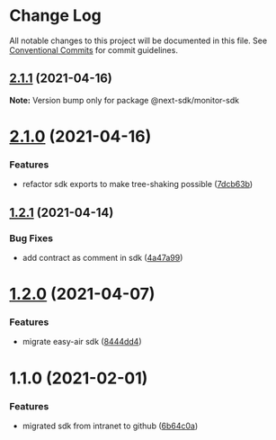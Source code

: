 # Change Log

All notable changes to this project will be documented in this file.
See [Conventional Commits](https://conventionalcommits.org) for commit guidelines.

## [2.1.1](https://github.com/easyops-cn/next-providers/compare/@next-sdk/monitor-sdk@2.1.0...@next-sdk/monitor-sdk@2.1.1) (2021-04-16)

**Note:** Version bump only for package @next-sdk/monitor-sdk





# [2.1.0](https://github.com/easyops-cn/next-providers/compare/@next-sdk/monitor-sdk@1.2.1...@next-sdk/monitor-sdk@2.1.0) (2021-04-16)


### Features

* refactor sdk exports to make tree-shaking possible ([7dcb63b](https://github.com/easyops-cn/next-providers/commit/7dcb63bad6a7e6357c1c14ce9cf3ff9152c0c632))





## [1.2.1](https://github.com/easyops-cn/next-providers/compare/@next-sdk/monitor-sdk@1.2.0...@next-sdk/monitor-sdk@1.2.1) (2021-04-14)


### Bug Fixes

* add contract as comment in sdk ([4a47a99](https://github.com/easyops-cn/next-providers/commit/4a47a99b3ed7f3a366ba64121b71d9f27d07148d))





# [1.2.0](https://github.com/easyops-cn/next-providers/compare/@next-sdk/monitor-sdk@1.1.0...@next-sdk/monitor-sdk@1.2.0) (2021-04-07)


### Features

* migrate easy-air sdk ([8444dd4](https://github.com/easyops-cn/next-providers/commit/8444dd49781a24e06d34d1b2581299030978e1c9))





# 1.1.0 (2021-02-01)

### Features

- migrated sdk from intranet to github ([6b64c0a](https://github.com/easyops-cn/next-providers/commit/6b64c0af35b7ac5b7df5459aa577b87e84d75aa0))
